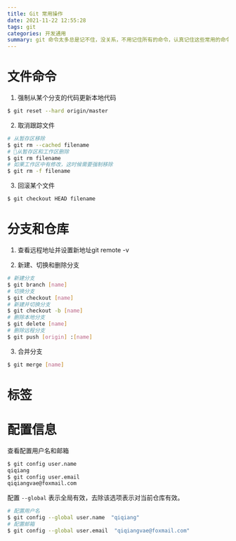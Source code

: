 ```yaml
---
title: Git 常用操作
date: 2021-11-22 12:55:28
tags: git
categories: 开发通用
summary: git 命令太多总是记不住，没关系，不用记住所有的命令，认真记住这些常用的命令，就可以解决很多问题了。
---
```


# 文件命令

1. 强制从某个分支的代码更新本地代码

```bash
$ git reset --hard origin/master
```

2. 取消跟踪文件

```bash
# 从暂存区移除
$ git rm --cached filename
# 从暂存区和工作区删除
$ git rm filename
# 如果工作区中有修改，这时候需要强制移除
$ git rm -f filename
```

3. 回滚某个文件

```bash
$ git checkout HEAD filename
```

# 分支和仓库

1. 查看远程地址并设置新地址git remote -v

2. 新建、切换和删除分支

```bash
# 新建分支
$ git branch [name]
# 切换分支
$ git checkout [name]
# 新建并切换分支
$ git checkout -b [name]
# 删除本地分支
$ git delete [name]
# 删除远程分支
$ git push [origin] :[name]
```

3. 合并分支

```bash
$ git merge [name]
```

# 标签

# 配置信息

查看配置用户名和邮箱

```bash
$ git config user.name
qiqiang
$ git config user.email
qiqiangvae@foxmail.com
```

配置 `--global` 表示全局有效，去除该选项表示对当前仓库有效。

```bash
# 配置用户名
$ git config --global user.name  "qiqiang"
# 配置邮箱
$ git config --global user.email  "qiqiangvae@foxmail.com"
```
